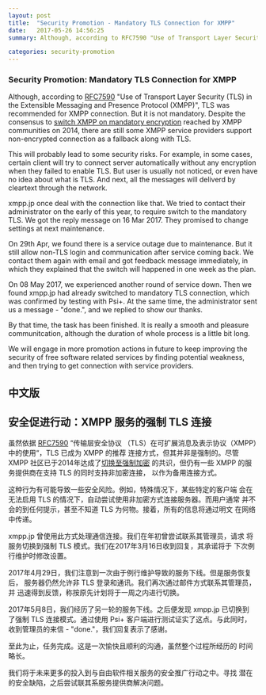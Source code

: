 ```yaml
---
layout: post
title:  "Security Promotion - Mandatory TLS Connection for XMPP"
date:   2017-05-26 14:56:25
summary: Although, according to RFC7590 "Use of Transport Layer Security (TLS) in the Extensible Messaging and Presence Protocol (XMPP)", TLS was recommended for XMPP connection. But it is not mandatory. Despite the consensus to switch XMPP on mandatory encryption reached by XMPP communities on 2014, there are still some XMPP service providers support non-encrypted connection as a fallback along with TLS.

categories: security-promotion
---
```


### Security Promotion: Mandatory TLS Connection for XMPP

Although, according to [RFC7590](https://tools.ietf.org/html/rfc7590)
"Use of Transport Layer Security (TLS) in the Extensible Messaging and
Presence Protocol (XMPP)", TLS was recommended for XMPP connection. But
it is not mandatory. Despite the consensus to [switch XMPP on mandatory encryption](https://lwn.net/Articles/599647/)
reached by XMPP communities on 2014, there are still some XMPP service
providers support non-encrypted connection as a fallback along with TLS.

This will probably lead to some security risks. For example, in some
cases, certain client will try to connect server automatically without
any encryption when they failed to enable TLS. But user is usually not
noticed, or even have no idea about what is TLS. And next, all the
messages will deliverd by cleartext through the network.

xmpp.jp once deal with the connection like that. We tried to contact 
their administrator on the early of this year, to require switch to 
the mandatory TLS. We got the reply message on 16 Mar 2017. They
promised to change settings at next maintenance.

On 29th Apr, we found there is a service outage due to maintenance. 
But it still allow non-TLS login and communication after service coming
back. We contact them again with email and got feedback message
immediately, in which they explained that the switch will happened in
one week as the plan.

On 08 May 2017, we experienced another round of service down. Then we
found xmpp.jp had already switched to mandatory TLS connection, which
was confirmed by testing with Psi+. At the same time, the administrator
sent us a message - "done.", and we replied to show our thanks.

By that time, the task has been finished. It is really a smooth and 
pleasure communitcation, although the duration of whole process is a
little bit long.

We will engage in more promotion actions in future to keep improving
the security of free software related services by finding potential
weakness, and then trying to get connection with service providers.

## 中文版
## 安全促进行动：XMPP 服务的强制 TLS 连接

虽然依据  [RFC7590](https://tools.ietf.org/html/rfc7590) “传输层安全协议
（TLS）在可扩展消息及表示协议（XMPP）中的使用“，TLS 已成为 XMPP 的推荐
连接方式，但其并非是强制的。尽管 XMPP 社区已于2014年达成了[切换至强制加密](https://lwn.net/Articles/599647/)
的共识，但仍有一些 XMPP 的服务提供商在支持 TLS 的同时支持非加密连接，
以作为备用连接方式。

这种行为有可能导致一些安全风险。例如，特殊情况下，某些特定的客户端
会在无法启用 TLS 的情况下，自动尝试使用非加密方式连接服务器。而用户通常
并不会的到任何提示，甚至不知道 TLS 为何物。接着，所有的信息将通过明文
在网络中传递。

xmpp.jp 曾使用此方式处理通信连接。我们在年初曾尝试联系其管理员，请求
将服务切换到强制 TLS 模式。我们在2017年3月16日收到回复，其承诺将于
下次例行维护时修改设置。

2017年4月29日，我们注意到一次由于例行维护导致的服务下线。但是服务恢复后，
服务器仍然允许非 TLS 登录和通讯。我们再次通过邮件方式联系其管理员，并
迅速得到反馈，称按原先计划将于一周之内进行切换。

2017年5月8日，我们经历了另一轮的服务下线。之后便发现 xmpp.jp 已切换到
了强制 TLS 连接模式。通过使用 Psi+ 客户端进行测试证实了这点。与此同时，
收到管理员的来信 - "done."，我们回复表示了感谢。

至此为止，任务完成。这是一次愉快且顺利的沟通，虽然整个过程所经历的
时间略长。

我们将于未来更多的投入到与自由软件相关服务的安全推广行动之中。寻找
潜在的安全缺陷，之后尝试联其系服务提供商解决问题。

